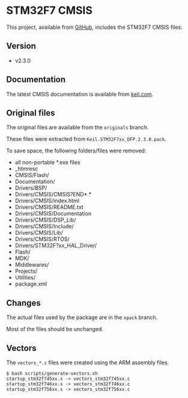 # STM32F7 CMSIS

This project, available from [GitHub](https://github.com/xpacks/stm32f7-cmsis),
includes the STM32F7 CMSIS files.

## Version

* v2.3.0

## Documentation

The latest CMSIS documentation is available from
[keil.com](http://www.keil.com/cmsis).

## Original files

The original files are available from the `originals` branch.

These files were extracted from `Keil.STM32F7xx_DFP.2.3.0.pack`.

To save space, the following folders/files were removed:

* all non-portable *.exe files
* _htmresc
* CMSIS/Flash/
* Documentation/
* Drivers/BSP/
* Drivers/CMSIS/CMSIS?END*.*
* Drivers/CMSIS/index.html
* Drivers/CMSIS/README.txt
* Drivers/CMSIS/Documentation
* Drivers/CMSIS/DSP_Lib/
* Drivers/CMSIS/Include/
* Drivers/CMSIS/Lib/
* Drivers/CMSIS/RTOS/
* Drivers/STM32F?xx_HAL_Driver/
* Flash/
* MDK/
* Middlewares/
* Projects/
* Utilities/
* package.xml

## Changes

The actual files used by the package are in the `xpack` branch.

Most of the files should be unchanged.

## Vectors

The `vectors_*.c` files were created using the ARM assembly files.

```
$ bash scripts/generate-vectors.sh
startup_stm32f745xx.s -> vectors_stm32f745xx.c
startup_stm32f746xx.s -> vectors_stm32f746xx.c
startup_stm32f756xx.s -> vectors_stm32f756xx.c
```

